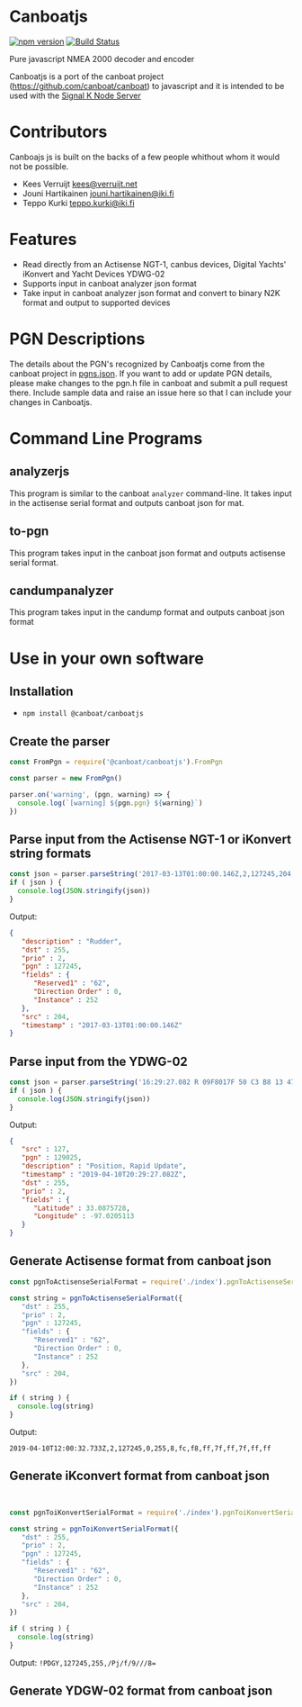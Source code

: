 # Canboatjs

[![npm version](https://img.shields.io/npm/v/@canboat/canboatjs.svg)](https://www.npmjs.com/@canboat/canboatjs)
[![Build Status](https://travis-ci.org/sbender9/canboatjs.svg?branch=master)](https://travis-ci.org/sbender9/canboatjs)

Pure javascript NMEA 2000 decoder and encoder

Canboatjs is a port of the canboat project (https://github.com/canboat/canboat) to javascript and it is intended to be used with the [Signal K Node Server](https://github.com/SignalK/signalk-server-node)

# Contributors
Canboajs js is built on the backs of a few people whithout whom it would not be possible.
- Kees Verruijt <kees@verruijt.net>
- Jouni Hartikainen <jouni.hartikainen@iki.fi>
- Teppo Kurki <teppo.kurki@iki.fi>

# Features

- Read directly from an Actisense NGT-1, canbus devices, Digital Yachts' iKonvert and Yacht Devices YDWG-02
- Supports input in canboat analyzer json format
- Take input in canboat analyzer json format and convert to binary N2K format and output to supported devices

# PGN Descriptions
The details about the PGN's recognized by Canboatjs come from the canboat project in [pgns.json](https://github.com/canboat/pgns). If you want to add or update PGN details, please make changes to the pgn.h file in canboat and submit a pull request there. Include sample data and raise an issue here so that I can include your changes in Canboatjs.


# Command Line Programs

## analyzerjs
This program is similar to the canboat `analyzer` command-line. It takes input in the actisense serial format and outputs canboat json for mat.

## to-pgn
This program takes input in the canboat json format and outputs actisense serial format.

## candumpanalyzer
This program takes input in the candump format and outputs canboat json format

# Use in your own software

## Installation

- `npm install @canboat/canboatjs`

## Create the parser

```js
const FromPgn = require('@canboat/canboatjs').FromPgn

const parser = new FromPgn()

parser.on('warning', (pgn, warning) => {
  console.log(`[warning] ${pgn.pgn} ${warning}`)
})

```

## Parse input from the Actisense NGT-1 or iKonvert string formats

```js
const json = parser.parseString('2017-03-13T01:00:00.146Z,2,127245,204,255,8,fc,f8,ff,7f,ff,7f,ff,ff')
if ( json ) {
  console.log(JSON.stringify(json))
}

```

Output:
```json
{
   "description" : "Rudder",
   "dst" : 255,
   "prio" : 2,
   "pgn" : 127245,
   "fields" : {
      "Reserved1" : "62",
      "Direction Order" : 0,
      "Instance" : 252
   },
   "src" : 204,
   "timestamp" : "2017-03-13T01:00:00.146Z"
}
```

## Parse input from the YDWG-02

```js
const json = parser.parseString('16:29:27.082 R 09F8017F 50 C3 B8 13 47 D8 2B C6')
if ( json ) {
  console.log(JSON.stringify(json))
}
```

Output:
```json
{
   "src" : 127,
   "pgn" : 129025,
   "description" : "Position, Rapid Update",
   "timestamp" : "2019-04-10T20:29:27.082Z",
   "dst" : 255,
   "prio" : 2,
   "fields" : {
      "Latitude" : 33.0875728,
      "Longitude" : -97.0205113
   }
}
```

## Generate Actisense format from canboat json

```js
const pgnToActisenseSerialFormat = require('./index').pgnToActisenseSerialFormat

const string = pgnToActisenseSerialFormat({
   "dst" : 255,
   "prio" : 2,
   "pgn" : 127245,
   "fields" : {
      "Reserved1" : "62",
      "Direction Order" : 0,
      "Instance" : 252
   },
   "src" : 204,
})

if ( string ) {
  console.log(string)
}
```

Output:

`2019-04-10T12:00:32.733Z,2,127245,0,255,8,fc,f8,ff,7f,ff,7f,ff,ff`

## Generate iKconvert format from canboat json

```js


const pgnToiKonvertSerialFormat = require('./index').pgnToiKonvertSerialFormat

const string = pgnToiKonvertSerialFormat({
   "dst" : 255,
   "prio" : 2,
   "pgn" : 127245,
   "fields" : {
      "Reserved1" : "62",
      "Direction Order" : 0,
      "Instance" : 252
   },
   "src" : 204,
})

if ( string ) {
  console.log(string)
}
```

Output:  `!PDGY,127245,255,/Pj/f/9///8=`

## Generate YDGW-02 format from canboat json


